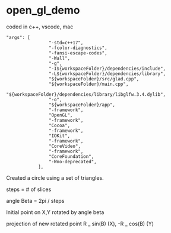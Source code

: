# open_gl_demo

coded in c++, vscode, mac

```
"args": [
				"-std=c++17",
				"-fcolor-diagnostics",
				"-fansi-escape-codes",
				"-Wall",
				"-g",
				"-I${workspaceFolder}/dependencies/include",
				"-L${workspaceFolder}/dependencies/library",
				"${workspaceFolder}/src/glad.cpp",
				"${workspaceFolder}/main.cpp",
				"${workspaceFolder}/dependencies/library/libglfw.3.4.dylib",
				"-o",
				"${workspaceFolder}/app",
				"-framework",
				"OpenGL",
				"-framework",
				"Cocoa",
				"-framework",
				"IOKit",
				"-framework",
				"CoreVideo",
				"-framework",
				"CoreFoundation",
				"-Wno-deprecated",
			],
```

Created a circle using a set of triangles.

steps = # of slices

angle Beta = 2pi / steps

Initial point on X,Y rotated by angle beta

projection of new rotated point R _ sin(B) (X), -R
_ cos(B) (Y)
